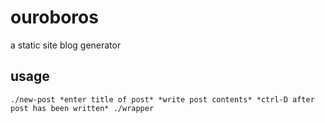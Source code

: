 # ouroboros
a static site blog generator

## usage

`./new-post
*enter title of post*
*write post contents*
*ctrl-D after post has been written*
./wrapper`
